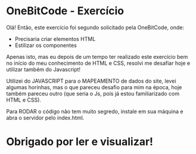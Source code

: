 # OneBitCode - Exercício

Olá! Então, este exercício foi segundo solicitado pela OneBitCode, onde:

- Precisaria criar elementos HTML
- Estilizar os componentes

Apenas isto, mas eu depois de um tempo ter realizado este exercício bem no início do meu conhecimento de HTML e CSS, resolvi me desafiar hoje e utilizar também do Javascript!

Utilizei do JAVASCRIPT para o MAPEAMENTO de dados do site, levei algumas horinhas, mas o que pareceu desafio para mim na época, hoje também pareceu outro (que seria o Js, pois já estou familiarizado com HTML e CSS). 

Para RODAR o código não tem muito segredo, instale em sua máquina e abra o servidor pelo index.html.

# Obrigado por ler e visualizar!
